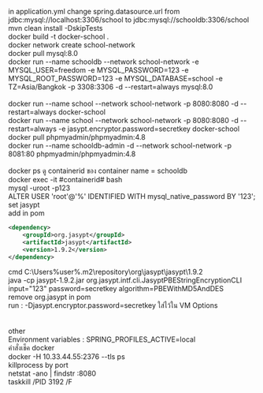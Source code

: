 in application.yml change spring.datasource.url from jdbc:mysql://localhost:3306/school to jdbc:mysql://schooldb:3306/school<br>
mvn clean install -DskipTests<br>
docker build -t docker-school .<br>
docker network create school-network<br>
docker pull mysql:8.0<br>
docker run --name schooldb --network school-network -e MYSQL_USER=freedom -e MYSQL_PASSWORD=123 -e MYSQL_ROOT_PASSWORD=123 -e MYSQL_DATABASE=school -e TZ=Asia/Bangkok -p 3308:3306 -d --restart=always mysql:8.0<br><br>
docker run --name school --network school-network -p 8080:8080 -d --restart=always docker-school<br>
docker run --name school --network school-network -p 8080:8080 -d --restart=always -e jasypt.encryptor.password=secretkey docker-school<br>
docker pull phpmyadmin/phpmyadmin:4.8<br>
docker run --name schooldb-admin -d --network school-network -p 8081:80 phpmyadmin/phpmyadmin:4.8<br><br>
docker ps ดู containerid ของ container name = schooldb<br>
docker exec -it #containerid# bash<br>
mysql -uroot -p123<br>
ALTER USER 'root'@'%' IDENTIFIED WITH mysql_native_password BY '123';<br>
set jasypt<br>
add in pom<br>
```xml
<dependency>
    <groupId>org.jasypt</groupId>
    <artifactId>jasypt</artifactId>
    <version>1.9.2</version>
</dependency>
```
cmd C:\Users\%user%\.m2\repository\org\jasypt\jasypt\1.9.2<br>
java -cp jasypt-1.9.2.jar org.jasypt.intf.cli.JasyptPBEStringEncryptionCLI input="123" password=secretkey algorithm=PBEWithMD5AndDES<br>
remove org.jasypt in pom<br>
run : -Djasypt.encryptor.password=secretkey ใส่ไว้ใน VM Options
<br><br><br>
other<br>
Environment variables : SPRING_PROFILES_ACTIVE=local<br>
คำสั่งเช็ค docker <br>
docker -H 10.33.44.55:2376 --tls ps<br>
killprocess by port<br>
netstat -ano | findstr :8080<br>
taskkill /PID 3192 /F<br>

